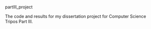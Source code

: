 partIII_project

The code and results for my dissertation project for Computer Science Tripos Part III. 